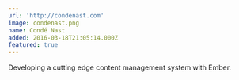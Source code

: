 ```yaml
---
url: 'http://condenast.com'
image: condenast.png
name: Condé Nast
added: 2016-03-18T21:05:14.000Z
featured: true
---
```

Developing a cutting edge content management system with Ember.
